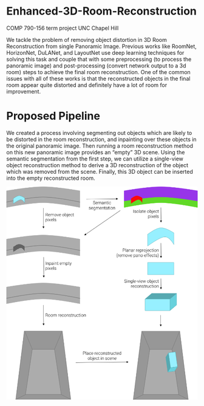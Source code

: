 # Enhanced-3D-Room-Reconstruction
COMP 790-156 term project
UNC Chapel Hill

We tackle the problem of removing object distortion in 3D Room Reconstruction from single Panoramic Image. Previous works like RoomNet, HorizonNet, DuLANet, and LayoutNet use deep learning techniques for solving this task and couple that with some preprocessing (to process the panoramic image) and post-processing (convert network output to a 3d room) steps to achieve the final room reconstruction. One of the common issues with all of these works is that the reconstructed objects in the final room appear quite distorted and definitely have a lot of room for improvement. 

# Proposed Pipeline
We created a process involving segmenting out objects which are likely to be distorted in the room reconstruction, and inpainting over these objects in the original panoramic image. Then running a room reconstruction method on this new panoramic image provides an “empty” 3D scene. Using the semantic segmentation from the first step, we can utilize a single-view object reconstruction method to derive a 3D reconstruction of the object which was removed from the scene. Finally, this 3D object can be inserted into the empty reconstructed room.

![Proposed Pipeline](pipeline.png)
